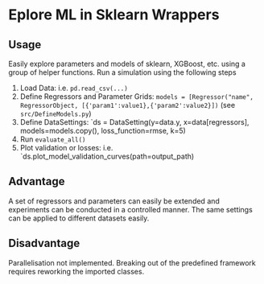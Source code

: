# Eplore ML in Sklearn Wrappers

## Usage

Easily explore parameters and models of sklearn, XGBoost, etc. using a group of helper functions. Run a simulation using the following steps

1. Load Data: i.e. `pd.read_csv(...)`
2. Define Regressors and Parameter Grids: `models = [Regressor("name", RegressorObject, [{'param1':value1},{'param2':value2}])` (see `src/DefineModels.py`)
3. Define DataSettings: `ds = DataSetting(y=data.y, x=data[regressors], models=models.copy(), loss_function=rmse, k=5)
4. Run `evaluate_all()`
5. Plot validation or losses: i.e. `ds.plot_model_validation_curves(path=output_path)

## Advantage

A set of regressors and parameters can easily be extended and experiments can be conducted in a controlled manner. The same settings can be applied to different datasets easily.

## Disadvantage

Parallelisation not implemented. Breaking out of the predefined framework requires reworking the imported classes. 
